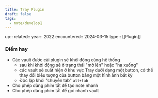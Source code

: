 ```yaml
---
title: Tray Plugin
draft: false
tags:
  - note/develop🍃
---
```

up:: 
related:: 
year:: 2022
encountered:: 2024-03-15
type:: [[Plugin]]

### Điểm hay
- Các vault được cài plugin sẽ khởi động cùng hệ thống
	- sau khi khởi động sẻ ở trạng thái "mở lên" hoặc "hạ xuống"
	- các vault sẽ xuất hiện ở khu vực Tray dưới dạng một button, có thể thay đổi biểu tượng của button bằng một hình ảnh bất kỳ
	- Độc lập khỏi "chuyển tab" `alt+tab`
- Cho phép dùng phím tắt để tạo note nhanh
- Cho phép dùng phím tắt để gọi nhanh vault